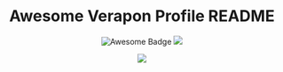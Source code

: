 <h1 align="center">Awesome Verapon Profile README</h1>
<div align="center">
<img src="https://cdn.rawgit.com/sindresorhus/awesome/d7305f38d29fed78fa85652e3a63e154dd8e8829/media/badge.svg" alt="Awesome Badge"/>
<a href="www.facebook.com"><img src="https://img.shields.io/static/v1?label=&labelColor=505050&">


<img src="https://raw.githubusercontent.com/saadeghi/saadeghi/master/dino.gif"></img>
